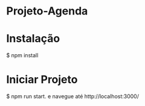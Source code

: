 # Projeto-Agenda

# Instalação

$ npm install

# Iniciar Projeto
$ npm run start. e navegue até http://localhost:3000/
